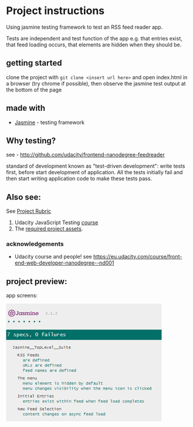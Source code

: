 # Project instructions

Using jasmine testing framework to test an RSS feed reader app.

Tests are independent and test function of the app e.g. that entries exist, that feed loading occurs, that elements are hidden when they should be.

## getting started
clone the project  with `git clone <insert url here>` and open index.html in a browser (try chrome if possible), then observe the jasmine test output at the bottom of the page


## made with
* [Jasmine](http://jasmine.github.io/) - testing framework


## Why testing?
see - http://github.com/udacity/frontend-nanodegree-feedreader

standard of development known as "test-driven development": write tests first, before start development of application. All the tests initially fail and then start writing application code to make these tests pass.

## Also see: 
See [Project Rubric](https://review.udacity.com/#!/projects/3442558598/rubric)

1. Udacity JavaScript Testing [course](https://www.udacity.com/course/ud549)
2. The [required project assets](http://github.com/udacity/frontend-nanodegree-feedreader).

### acknowledgements

* Udacity course and people! see https://eu.udacity.com/course/front-end-web-developer-nanodegree--nd001

## project preview:

app screens:

![image of app testing screen](./readme-img-1.PNG "app testing screen")